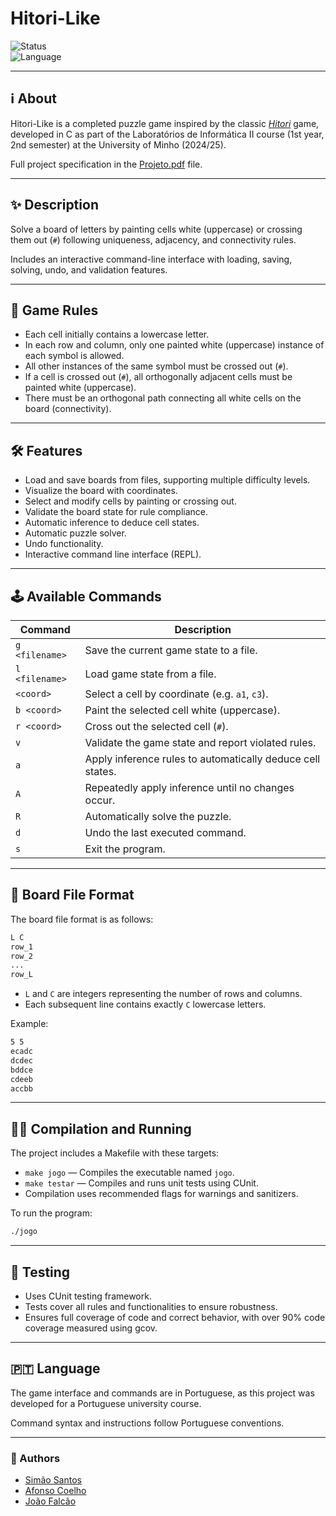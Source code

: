 # Hitori-Like

![Status](https://img.shields.io/badge/status-completed-brightgreen)  
![Language](https://img.shields.io/badge/language-C-blue)  

---

## ℹ️ About

Hitori-Like is a completed puzzle game inspired by the classic [*Hitori*](https://en.wikipedia.org/wiki/Hitori) game, developed in C as part of the Laboratórios de Informática II course (1st year, 2nd semester) at the University of Minho (2024/25).

Full project specification in the [Projeto.pdf](./Projeto.pdf) file.

---

## ✨ Description

Solve a board of letters by painting cells white (uppercase) or crossing them out (`#`) following uniqueness, adjacency, and connectivity rules.  

Includes an interactive command-line interface with loading, saving, solving, undo, and validation features.

---

## 📜 Game Rules

- Each cell initially contains a lowercase letter.
- In each row and column, only one painted white (uppercase) instance of each symbol is allowed.
- All other instances of the same symbol must be crossed out (`#`).
- If a cell is crossed out (`#`), all orthogonally adjacent cells must be painted white (uppercase).
- There must be an orthogonal path connecting all white cells on the board (connectivity).

---

## 🛠️ Features

- Load and save boards from files, supporting multiple difficulty levels.
- Visualize the board with coordinates.
- Select and modify cells by painting or crossing out.
- Validate the board state for rule compliance.
- Automatic inference to deduce cell states.
- Automatic puzzle solver.
- Undo functionality.
- Interactive command line interface (REPL).

---

## 🕹️ Available Commands

| Command           | Description                                                 |
|-------------------|-------------------------------------------------------------|
| `g <filename>`    | Save the current game state to a file.                      |
| `l <filename>`    | Load game state from a file.                                |
| `<coord>`         | Select a cell by coordinate (e.g. `a1`, `c3`).              |
| `b <coord>`       | Paint the selected cell white (uppercase).                  |
| `r <coord>`       | Cross out the selected cell (`#`).                           |
| `v`               | Validate the game state and report violated rules.          |
| `a`               | Apply inference rules to automatically deduce cell states.  |
| `A`               | Repeatedly apply inference until no changes occur.          |
| `R`               | Automatically solve the puzzle.                             |
| `d`               | Undo the last executed command.                              |
| `s`               | Exit the program.                                           |

---

## 🎲 Board File Format

The board file format is as follows:

```bash
L C
row_1
row_2
...
row_L
```

- `L` and `C` are integers representing the number of rows and columns.
- Each subsequent line contains exactly `C` lowercase letters.

Example:

```bash
5 5
ecadc
dcdec
bddce
cdeeb
accbb
```

---

## 👨‍💻 Compilation and Running

The project includes a Makefile with these targets:

- `make jogo` — Compiles the executable named `jogo`.
- `make testar` — Compiles and runs unit tests using CUnit.
- Compilation uses recommended flags for warnings and sanitizers.

To run the program:

```bash
./jogo
```

---

## 📄 Testing

- Uses CUnit testing framework.  
- Tests cover all rules and functionalities to ensure robustness.  
- Ensures full coverage of code and correct behavior, with over 90% code coverage measured using gcov.

---

## 🇵🇹 Language

The game interface and commands are in Portuguese, as this project was developed for a Portuguese university course.  

Command syntax and instructions follow Portuguese conventions.

---

### 👥 Authors

- [Simão Santos](https://github.com/simaosantoss)  
- [Afonso Coelho](https://github.com/ACoelho-07)  
- [João Falcão](https://github.com/Falcao06)
